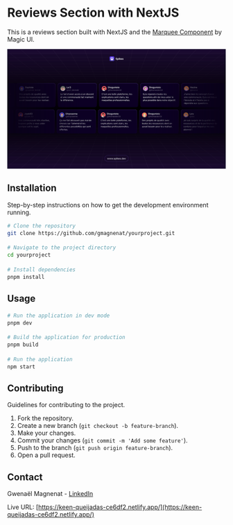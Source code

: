 # Reviews Section with NextJS

This is a reviews section built with NextJS and the [Marquee Component](https://magicui.design/docs/components/marquee#props) by Magic UI.

![Project Screenshot](./screenshot.png)

## Installation

Step-by-step instructions on how to get the development environment running.

```bash
# Clone the repository
git clone https://github.com/gmagnenat/yourproject.git

# Navigate to the project directory
cd yourproject

# Install dependencies
pnpm install
```

## Usage

```bash
# Run the application in dev mode
pnpm dev

# Build the application for production
pnpm build

# Run the application
npm start
```

## Contributing

Guidelines for contributing to the project.

1. Fork the repository.
2. Create a new branch (`git checkout -b feature-branch`).
3. Make your changes.
4. Commit your changes (`git commit -m 'Add some feature'`).
5. Push to the branch (`git push origin feature-branch`).
6. Open a pull request.

## Contact

Gwenaël Magnenat - [LinkedIn]("https://linkedin.com/in/gmagnenat")

Live URL: [https://keen-queijadas-ce6df2.netlify.app/](https://keen-queijadas-ce6df2.netlify.app/)
